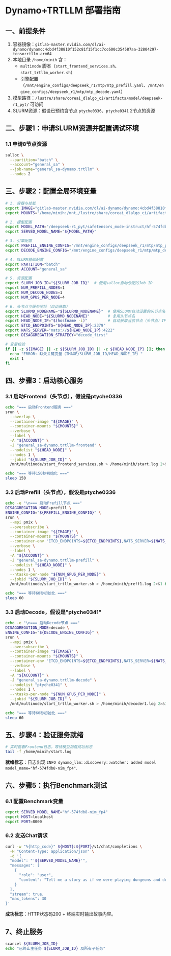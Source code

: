 # Dynamo+TRTLLM 部署指南


## 一、前提条件
1. 容器镜像：`gitlab-master.nvidia.com/dl/ai-dynamo/dynamo:4cbd4f38810f152c81f15f1cc7cc600c354587aa-32804297-tensorrtllm-arm64`
2. 本地目录 `/home/minih` 含：
   - `multinode` 脚本（`start_frontend_services.sh`、`start_trtllm_worker.sh`）
   - 引擎配置（`/mnt/engine_configs/deepseek_r1/mtp/mtp_prefill.yaml`、`/mnt/engine_configs/deepseek_r1/mtp/mtp_decode.yaml`）
3. 模型路径：`/lustre/share/coreai_dlalgo_ci/artifacts/model/deepseek-r1_pyt/` 可访问
4. SLURM资源：假设已预约含节点 `ptyche0336`、`ptyche0341` 2节点的资源


## 二、步骤1：申请SLURM资源并配置调试环境
### 1.1 申请8节点资源
```bash
salloc \
  --partition="batch" \
  --account="general_sa" \
  --job-name="general_sa-dynamo.trtllm" \
  --nodes 2
```

## 三、步骤2：配置全局环境变量
```bash
# 1. 容器与挂载
export IMAGE="gitlab-master.nvidia.com/dl/ai-dynamo/dynamo:4cbd4f38810f152c81f15f1cc7cc600c354587aa-32804297-tensorrtllm-arm64"
export MOUNTS="/home/minih:/mnt,/lustre/share/coreai_dlalgo_ci/artifacts/model/deepseek-r1_pyt/:/deepseek-r1_pyt"

# 2. 模型配置
export MODEL_PATH="/deepseek-r1_pyt/safetensors_mode-instruct/hf-574fdb8-nim_fp4/"
export SERVED_MODEL_NAME="${MODEL_PATH}"

# 3. 引擎配置
export PREFILL_ENGINE_CONFIG="/mnt/engine_configs/deepseek_r1/mtp/mtp_prefill.yaml"
export DECODE_ENGINE_CONFIG="/mnt/engine_configs/deepseek_r1/mtp/mtp_decode.yaml"

# 4. SLURM基础配置
export PARTITION="batch"
export ACCOUNT="general_sa"

# 5. 资源配置
export SLURM_JOB_ID="${SLURM_JOB_ID}"  # 使用salloc自动分配的Job ID
export NUM_PREFILL_NODES=1
export NUM_DECODE_NODES=1
export NUM_GPUS_PER_NODE=4

# 6. 头节点与服务地址（自动获取）
export SLURMD_NODENAME="${SLURMD_NODENAME}"  # 使用SLURM自动设置的头节点名
export HEAD_NODE="${SLURMD_NODENAME}"        # 复用头节点名
export HEAD_NODE_IP="$(hostname -i)"         # 自动获取当前节点（头节点）IP
export ETCD_ENDPOINTS="${HEAD_NODE_IP}:2379"
export NATS_SERVER="nats://${HEAD_NODE_IP}:4222"
export DISAGGREGATION_STRATEGY="decode_first"

# 变量校验
if [[ -z ${IMAGE} || -z ${SLURM_JOB_ID} || -z ${HEAD_NODE_IP} ]]; then
  echo "ERROR: 缺失关键变量（IMAGE/SLURM_JOB_ID/HEAD_NODE_IP）"
  exit 1
fi
```


## 四、步骤3：启动核心服务
### 3.1 启动Frontend（头节点），假设是ptyche0336
```bash
echo "=== 启动Frontend服务 ==="
srun \
  --overlap \
  --container-image "${IMAGE}" \
  --container-mounts "${MOUNTS}" \
  --verbose \
  --label \
  -A "${ACCOUNT}" \
  -J "general_sa-dynamo.trtllm-frontend" \
  --nodelist "${HEAD_NODE}" \
  --nodes 1 \
  --jobid "${SLURM_JOB_ID}" \
  /mnt/multinode/start_frontend_services.sh > /home/minih/start.log 2>&1 &

echo "=== 等待150秒初始化 ==="
sleep 150
```

### 3.2 启动Prefill（头节点），假设是ptyche0336
```bash
echo -e "\n=== 启动Prefill节点 ==="
DISAGGREGATION_MODE=prefill \
ENGINE_CONFIG="${PREFILL_ENGINE_CONFIG}" \
srun \
  --mpi pmix \
  --oversubscribe \
  --container-image "${IMAGE}" \
  --container-mounts "${MOUNTS}" \
  --container-env "ETCD_ENDPOINTS=${ETCD_ENDPOINTS},NATS_SERVER=${NATS_SERVER},HEAD_NODE_IP=${HEAD_NODE_IP},HEAD_NODE=${HEAD_NODE},DISAGGREGATION_MODE=${DISAGGREGATION_MODE},DISAGGREGATION_STRATEGY=${DISAGGREGATION_STRATEGY},ENGINE_CONFIG=${ENGINE_CONFIG}" \
  --verbose \
  --label \
  -A "${ACCOUNT}" \
  -J "general_sa-dynamo.trtllm-prefill" \
  --nodelist "${HEAD_NODE}" \
  --nodes 1 \
  --ntasks-per-node "${NUM_GPUS_PER_NODE}" \
  --jobid "${SLURM_JOB_ID}" \
  /mnt/multinode/start_trtllm_worker.sh > /home/minih/preff1.log 2>&1 &

echo "=== 等待60秒初始化 ==="
sleep 60
```

### 3.3 启动Decode，假设是"ptyche0341"
```bash
echo -e "\n=== 启动Decode节点 ==="
DISAGGREGATION_MODE=decode \
ENGINE_CONFIG="${DECODE_ENGINE_CONFIG}" \
srun \
  --mpi pmix \
  --oversubscribe \
  --container-image "${IMAGE}" \
  --container-mounts "${MOUNTS}" \
  --container-env "ETCD_ENDPOINTS=${ETCD_ENDPOINTS},NATS_SERVER=${NATS_SERVER},HEAD_NODE_IP=${HEAD_NODE_IP},HEAD_NODE=${HEAD_NODE},DISAGGREGATION_MODE=${DISAGGREGATION_MODE},DISAGGREGATION_STRATEGY=${DISAGGREGATION_STRATEGY},ENGINE_CONFIG=${ENGINE_CONFIG}" \
  --verbose \
  --label \
  -A "${ACCOUNT}" \
  -J "general_sa-dynamo.trtllm-decode" \
  --nodelist "ptyche0341" \
  --nodes 1 \
  --ntasks-per-node "${NUM_GPUS_PER_NODE}" \
  --jobid "${SLURM_JOB_ID}" \
  /mnt/multinode/start_trtllm_worker.sh > /home/minih/decoder1.log 2>&1 &

echo "=== 等待60秒初始化 ==="
sleep 60
```


## 五、步骤4：验证服务就绪
```bash
# 实时查看Frontend日志，等待模型加载成功标志
tail -f /home/minih/start.log
```
**就绪标志**：日志出现 `INFO dynamo_llm::discovery::watcher: added model model_name="hf-574fdb8-nim_fp4"`.


## 六、步骤5：执行Benchmark测试
### 6.1 配置Benchmark变量
```bash
export SERVED_MODEL_NAME="hf-574fdb8-nim_fp4"
export HOST=localhost
export PORT=8000
```

### 6.2 发送Chat请求
```bash
curl -w "%{http_code}" ${HOST}:${PORT}/v1/chat/completions \
  -H "Content-Type: application/json" \
  -d '{
  "model": "'${SERVED_MODEL_NAME}'",
  "messages": [
    {
      "role": "user",
      "content": "Tell me a story as if we were playing dungeons and dragons."
    }
  ],
  "stream": true,
  "max_tokens": 30
}'
```
**成功标志**：HTTP状态码200 + 终端实时输出故事内容。


## 7、终止服务
```bash
scancel ${SLURM_JOB_ID}
echo "已终止主任务 ${SLURM_JOB_ID} 及所有子任务"
```
